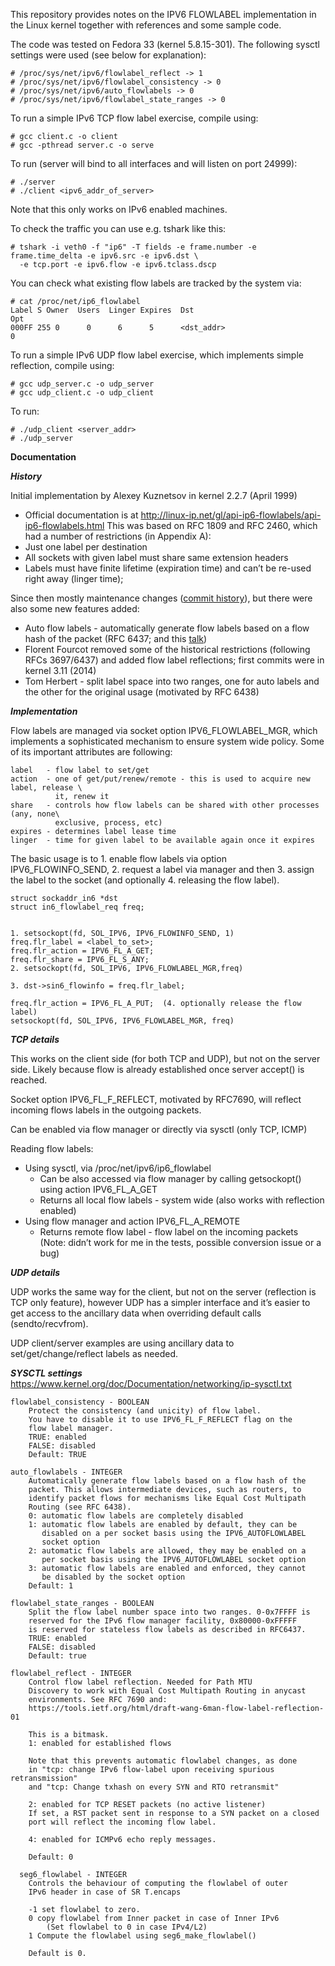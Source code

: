 

This repository provides notes on the IPV6 FLOWLABEL implementation in the Linux kernel together with references and some sample code.

The code was tested on Fedora 33 (kernel 5.8.15-301). The following sysctl settings were used (see below for explanation):
```
# /proc/sys/net/ipv6/flowlabel_reflect -> 1
# /proc/sys/net/ipv6/flowlabel_consistency -> 0
# /proc/sys/net/ipv6/auto_flowlabels -> 0
# /proc/sys/net/ipv6/flowlabel_state_ranges -> 0
```

To run a simple IPv6 TCP flow label exercise, compile using:
```
# gcc client.c -o client
# gcc -pthread server.c -o serve
```
To run (server will bind to all interfaces and will listen on port 24999):
```
# ./server
# ./client <ipv6_addr_of_server>
```

Note that this only works on IPv6 enabled machines. 

To check the traffic you can use e.g. tshark like this:
```
# tshark -i veth0 -f "ip6" -T fields -e frame.number -e frame.time_delta -e ipv6.src -e ipv6.dst \
  -e tcp.port -e ipv6.flow -e ipv6.tclass.dscp
```

You can check what existing flow labels are tracked by the system via:
```
# cat /proc/net/ip6_flowlabel
Label S Owner  Users  Linger Expires  Dst                              Opt
000FF 255 0      0      6      5      <dst_addr>                       0
```

To run a simple IPv6 UDP flow label exercise, which implements simple reflection, compile using:
```
# gcc udp_server.c -o udp_server
# gcc udp_client.c -o udp_client
```

To run:
```
# ./udp_client <server_addr>
# ./udp_server
```

**Documentation**

***History***

Initial implementation by Alexey Kuznetsov in kernel 2.2.7 (April 1999)
- Official documentation is at http://linux-ip.net/gl/api-ip6-flowlabels/api-ip6-flowlabels.html
This was based on RFC 1809 and RFC 2460, which had a number of restrictions (in Appendix A): 
- Just one label per destination
- All sockets with given label must share same extension headers
- Labels must have finite lifetime (expiration time) and can’t be re-used right away (linger time); 

Since then mostly maintenance changes ([commit history](https://github.com/torvalds/linux/commits/master?before=dcc0b49040c70ad827a7f3d58a21b01fdb14e749+35&branch=master&path%5B%5D=net&path%5B%5D=ipv6&path%5B%5D=ip6_flowlabel.c)), but there were also some new features added:
- Auto flow labels - automatically generate flow labels based on a flow hash of the packet (RFC 6437; and this [talk](https://datatracker.ietf.org/meeting/110/materials/slides-110-v6ops-tcp-socket-hash-flow-label-00))
- Florent Fourcot removed some of the historical restrictions (following RFCs 3697/6437) and added flow label reflections; first commits were in kernel 3.11 (2014)
- Tom Herbert - split label space into two ranges, one for auto labels and the other for the original usage (motivated by RFC 6438)

***Implementation***

Flow labels are managed via socket option IPV6_FLOWLABEL_MGR, which implements a sophisticated mechanism to ensure system wide policy. Some of its important attributes are following:
```
label   - flow label to set/get
action  - one of get/put/renew/remote - this is used to acquire new label, release \
          it, renew it 
share   - controls how flow labels can be shared with other processes (any, none\
          exclusive, process, etc)
expires - determines label lease time
linger  - time for given label to be available again once it expires
```

The basic usage is to 1. enable flow labels via option IPV6_FLOWINFO_SEND, 2. request a label via manager and then 3. assign the label to the socket (and optionally 4. releasing the flow label).
```
struct sockaddr_in6 *dst
struct in6_flowlabel_req freq;


1. setsockopt(fd, SOL_IPV6, IPV6_FLOWINFO_SEND, 1)                     
freq.flr_label = <label_to_set>;
freq.flr_action = IPV6_FL_A_GET;
freq.flr_share = IPV6_FL_S_ANY;
2. setsockopt(fd, SOL_IPV6, IPV6_FLOWLABEL_MGR,freq)

3. dst->sin6_flowinfo = freq.flr_label;

freq.flr_action = IPV6_FL_A_PUT;  (4. optionally release the flow label)
setsockopt(fd, SOL_IPV6, IPV6_FLOWLABEL_MGR, freq)
```

***TCP details***

This works on the client side (for both TCP and UDP), but not on the server side. Likely because flow is already established once server accept() is reached.

Socket option IPV6_FL_F_REFLECT, motivated by RFC7690, will reflect incoming flows labels in the outgoing packets.

Can be enabled via flow manager or directly via sysctl (only TCP, ICMP)

Reading flow labels:
- Using sysctl, via /proc/net/ipv6/ip6_flowlabel
  - Can be also accessed via flow manager by calling getsockopt() using action IPV6_FL_A_GET
  - Returns all local flow labels - system wide (also works with reflection enabled)
- Using flow manager and action IPV6_FL_A_REMOTE
  - Returns remote flow label - flow label on the incoming packets (Note: didn’t work for me in the tests, possible conversion issue or a bug)

***UDP details***

UDP works the same way for the client, but not on the server (reflection is TCP only feature), however UDP has a simpler interface and it’s easier to get access to the ancillary data when overriding default calls (sendto/recvfrom).

UDP client/server examples are using ancillary data to set/get/change/reflect labels as needed. 

***SYSCTL settings***
https://www.kernel.org/doc/Documentation/networking/ip-sysctl.txt

```
flowlabel_consistency - BOOLEAN
	Protect the consistency (and unicity) of flow label.
	You have to disable it to use IPV6_FL_F_REFLECT flag on the
	flow label manager.
	TRUE: enabled
	FALSE: disabled
	Default: TRUE

auto_flowlabels - INTEGER
	Automatically generate flow labels based on a flow hash of the
	packet. This allows intermediate devices, such as routers, to
	identify packet flows for mechanisms like Equal Cost Multipath
	Routing (see RFC 6438).
	0: automatic flow labels are completely disabled
	1: automatic flow labels are enabled by default, they can be
	   disabled on a per socket basis using the IPV6_AUTOFLOWLABEL
	   socket option
	2: automatic flow labels are allowed, they may be enabled on a
	   per socket basis using the IPV6_AUTOFLOWLABEL socket option
	3: automatic flow labels are enabled and enforced, they cannot
	   be disabled by the socket option
	Default: 1

flowlabel_state_ranges - BOOLEAN
	Split the flow label number space into two ranges. 0-0x7FFFF is
	reserved for the IPv6 flow manager facility, 0x80000-0xFFFFF
	is reserved for stateless flow labels as described in RFC6437.
	TRUE: enabled
	FALSE: disabled
	Default: true

flowlabel_reflect - INTEGER
	Control flow label reflection. Needed for Path MTU
	Discovery to work with Equal Cost Multipath Routing in anycast
	environments. See RFC 7690 and:
	https://tools.ietf.org/html/draft-wang-6man-flow-label-reflection-01

	This is a bitmask.
	1: enabled for established flows

	Note that this prevents automatic flowlabel changes, as done
	in "tcp: change IPv6 flow-label upon receiving spurious retransmission"
	and "tcp: Change txhash on every SYN and RTO retransmit"

	2: enabled for TCP RESET packets (no active listener)
	If set, a RST packet sent in response to a SYN packet on a closed
	port will reflect the incoming flow label.

	4: enabled for ICMPv6 echo reply messages.

	Default: 0

  seg6_flowlabel - INTEGER
	Controls the behaviour of computing the flowlabel of outer
	IPv6 header in case of SR T.encaps

	-1 set flowlabel to zero.
	0 copy flowlabel from Inner packet in case of Inner IPv6
		(Set flowlabel to 0 in case IPv4/L2)
	1 Compute the flowlabel using seg6_make_flowlabel()

	Default is 0.
```



